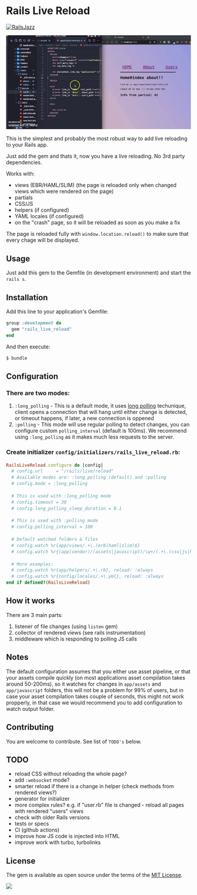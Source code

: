# Rails Live Reload

[![RailsJazz](https://github.com/igorkasyanchuk/rails_time_travel/blob/main/docs/my_other.svg?raw=true)](https://www.railsjazz.com)

![RailsLiveReload](docs/rails_live_reload.gif)

This is the simplest and probably the most robust way to add live reloading to your Rails app.

Just add the gem and thats it, now you have a live reloading. No 3rd party dependencies.

Works with:

- views (EBR/HAML/SLIM) (the page is reloaded only when changed views which were rendered on the page)
- partials
- CSS/JS
- helpers (if configured)
- YAML locales (if configured)
- on the "crash" page, so it will be reloaded as soon as you make a fix

The page is reloaded fully with `window.location.reload()` to make sure that every chage will be displayed.

## Usage

Just add this gem to the Gemfile (in development environment) and start the `rails s`.

## Installation

Add this line to your application's Gemfile:

```ruby
group :development do
  gem "rails_live_reload"
end
```

And then execute:
```bash
$ bundle
```

## Configuration

### There are two modes:
1. `:long_polling` - This is a default mode, it uses [long polling](https://javascript.info/long-polling) techunique, client opens a connection that will hang until either change is detected, or timeout happens, if later, a new connection is oppened
2. `:polling` - This mode will use regular polling to detect changes, you can configure custom `polling_interval` (default is 100ms). We recommend using `:long_polling` as it makes much less requests to the server.

### Create initializer `config/initializers/rails_live_reload.rb`:


```ruby
RailsLiveReload.configure do |config|
  # config.url     = "/rails/live/reload"
  # Available modes are: :long_polling (default) and :polling
  # config.mode = :long_polling

  # This is used with :long_polling mode
  # config.timeout = 30
  # config.long_polling_sleep_duration = 0.1

  # This is used with :polling mode
  # config.polling_interval = 100

  # Default watched folders & files
  # config.watch %r{app/views/.+\.(erb|haml|slim)$}
  # config.watch %r{(app|vendor)/(assets|javascript)/\w+/(.+\.(css|js|html|png|jpg|ts|jsx)).*}, reload: :always

  # More examples:
  # config.watch %r{app/helpers/.+\.rb}, reload: :always
  # config.watch %r{config/locales/.+\.yml}, reload: :always
end if defined?(RailsLiveReload)
```

## How it works

There are 3 main parts:

1) listener of file changes (using `listen` gem)
2) collector of rendered views (see rails instrumentation)
3) middleware which is responding to polling JS calls

## Notes

The default configuration assumes that you either use asset pipeline, or that your assets compile quickly (on most applications asset compilation takes around 50-200ms), so it watches for changes in `app/assets` and `app/javascript` folders, this will not be a problem for 99% of users, but in case your asset compilation takes couple of seconds, this might not work propperly, in that case we would recommend you to add configuration to watch output folder.

## Contributing

You are welcome to contribute. See list of `TODO's` below.

## TODO

- reload CSS without reloading the whole page?
- add `:websocket` mode?
- smarter reload if there is a change in helper (check methods from rendered views?)
- generator for initializer
- more complex rules? e.g. if "user.rb" file is changed - reload all pages with rendered "users" views
- check with older Rails versions
- tests or specs
- CI (github actions)
- improve how JS code is injected into HTML
- improve work with turbo, turbolinks

## License

The gem is available as open source under the terms of the [MIT License](https://opensource.org/licenses/MIT).

[<img src="https://github.com/igorkasyanchuk/rails_time_travel/blob/main/docs/more_gems.png?raw=true"
/>](https://www.railsjazz.com/?utm_source=github&utm_medium=bottom&utm_campaign=rails_live_reload)
